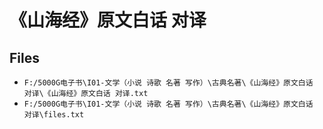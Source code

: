 # 《山海经》原文白话 对译

## Files

- `F:/5000G电子书\I01-文学（小说 诗歌 名著 写作）\古典名著\《山海经》原文白话 对译\《山海经》原文白话 对译.txt`
- `F:/5000G电子书\I01-文学（小说 诗歌 名著 写作）\古典名著\《山海经》原文白话 对译\files.txt`
